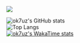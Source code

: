 [![](https://visitcount.itsvg.in/api?id=ok7uz&label=Profile%20Views&color=12&icon=5&pretty=true)](https://visitcount.itsvg.in)

![ok7uz's GitHub stats](https://github-readme-stats.vercel.app/api?username=ok7uz&show_icons=true)<br/>
![Top Langs](https://github-readme-stats.vercel.app/api/top-langs/?username=ok7uz&layout=compact)<br/>
[![ok7uz's WakaTime stats](https://github-readme-stats.vercel.app/api/wakatime?username=ok7uz)](https://github.com/anuraghazra/github-readme-stats)
